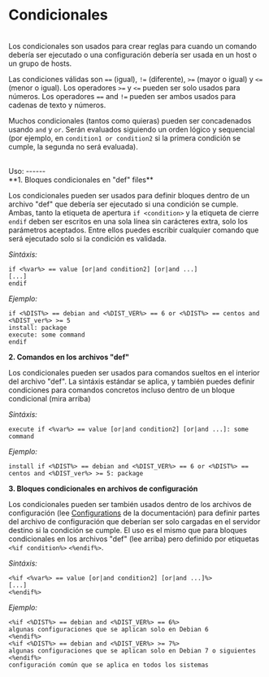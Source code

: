 Condicionales
============
<br/>
Los condicionales son usados para crear reglas para cuando un comando debería ser ejecutado o una configuración
debería ser usada en un host o un grupo de hosts.

Las condiciones válidas son `==` (igual), `!=` (diferente), `>=` (mayor o igual) y `<=` (menor o igual).
Los operadores `>=` y `<=` pueden ser solo usados para números. Los operadores `==` and `!=`  pueden ser ambos usados
para cadenas de texto y números.

Muchos condicionales (tantos como quieras) pueden ser concadenados usando `and` y `or`. Serán
evaluados siguiendo un orden lógico y sequencial (por ejemplo, en `condition1 or condition2` si la primera
condición se cumple, la segunda no será evaluada).

<br/>
Uso:
------
<br/>
**1. Bloques condicionales en "def" files**

Los condicionales pueden ser usados para definir bloques dentro de un archivo "def" que debería ser ejecutado
si una condición se cumple. Ambas, tanto la etiqueta de apertura `if <condition>` y la etiqueta de cierre `endif`
deben ser escritos en una sola línea sin carácteres extra, solo los parámetros aceptados. Entre ellos puedes
escribir cualquier comando que será ejecutado solo si la condición es validada.

*Sintáxis:*

    if <%var%> == value [or|and condition2] [or|and ...]
    [...]
    endif

*Ejemplo:*

    if <%DIST%> == debian and <%DIST_VER%> == 6 or <%DIST%> == centos and <%DIST_ver%> >= 5
    install: package
    execute: some command
    endif

**2. Comandos en los archivos "def"**

Los condicionales pueden ser usados para comandos sueltos en el interior del archivo "def".  La sintáxis estándar se aplica,
y también puedes definir condiciones para comandos concretos incluso dentro de un bloque condicional (mira arriba)

*Sintáxis:*

    execute if <%var%> == value [or|and condition2] [or|and ...]: some command

*Ejemplo:*

    install if <%DIST%> == debian and <%DIST_VER%> == 6 or <%DIST%> == centos and <%DIST_ver%> >= 5: package

**3.  Bloques condicionales en archivos de configuración**

Los condicionales pueden ser también usados dentro de los archivos de configuración (lee [Configurations](configurations.md) de la documentación)
para definir partes del archivo de configuración que deberían ser solo cargadas en el servidor destino
si la condición se cumple. El uso es el mismo que para bloques condicionales en los archivos "def" (lee arriba)
pero definido por etiquetas `<%if condition%>` `<%endif%>`.

*Sintáxis:*

    <%if <%var%> == value [or|and condition2] [or|and ...]%>
    [...]
    <%endif%>

*Ejemplo:*

    <%if <%DIST%> == debian and <%DIST_VER%> == 6%>
    algunas configuraciones que se aplican solo en Debian 6
    <%endif%>
    <%if <%DIST%> == debian and <%DIST_VER%> >= 7%>
    algunas configuraciones que se aplican solo en Debian 7 o siguientes
    <%endif%>
    configuración común que se aplica en todos los sistemas
